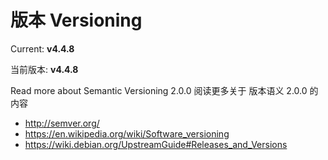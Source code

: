 # 版本 Versioning

Current: **v4.4.8**

当前版本: **v4.4.8**

Read more about Semantic Versioning 2.0.0
阅读更多关于 版本语义 2.0.0 的内容

* [http:\/\/semver.org\/](http://semver.org/)
* [https:\/\/en.wikipedia.org\/wiki\/Software\_versioning](https://en.wikipedia.org/wiki/Software_versioning)
* [https:\/\/wiki.debian.org\/UpstreamGuide\#Releases\_and\_Versions](https://wiki.debian.org/UpstreamGuide#Releases_and_Versions)
